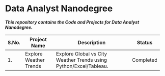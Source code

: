 # Data Analyst Nanodegree

***This repository contains the Code and Projects for Data Analyst Nanodegree.***

| S.No. |               Project Name            |                       Description                       |   Status    |
| ----- | ------------------------------------- | ------------------------------------------------------- | ----------- |
|  1.   | Explore Weather Trends                | Explore Global vs City Weather Trends using Python/Excel/Tableau. | Completed |

